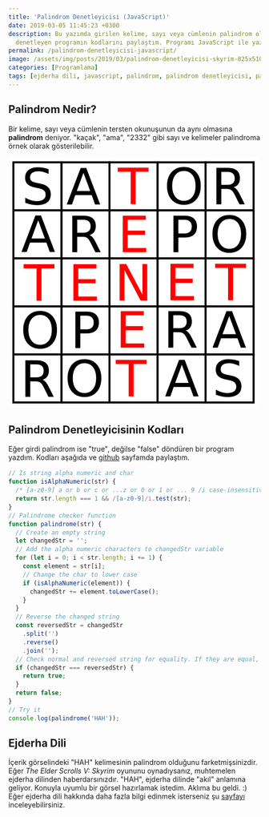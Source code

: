 ```yaml
---
title: 'Palindrom Denetleyicisi (JavaScript)'
date: 2019-03-05 11:45:23 +0300
description: Bu yazımda girilen kelime, sayı veya cümlenin palindrom olup olmadığını
  denetleyen programın kodlarını paylaştım. Programı JavaScript ile yazdım.
permalink: /palindrom-denetleyicisi-javascript/
image: /assets/img/posts/2019/03/palindrom-denetleyicisi-skyrim-825x510.png
categories: [Programlama]
tags: [ejderha dili, javascript, palindrom, palindrom denetleyicisi, palindrom nedir, skyrim]
---
```


## Palindrom Nedir?

Bir kelime, sayı veya cümlenin tersten okunuşunun da aynı olmasına **palindrom** deniyor. "kaçak", "ama", "2332" gibi sayı ve kelimeler palindroma örnek olarak gösterilebilir.

![Palindrom nedir](/assets/img/posts/2019/03/Palindrom-nedir.png)

## Palindrom Denetleyicisinin Kodları

Eğer girdi palindrom ise "true", değilse "false" döndüren bir program yazdım. Kodları aşağıda ve [github](https://github.com/erdiucar/palindrome_checker) sayfamda paylaştım.

```javascript
// Is string alpha numeric and char
function isAlphaNumeric(str) {
  /* [a-z0-9] a or b or c or ...z or 0 or 1 or ... 9 /i case-insensitive */
  return str.length === 1 && /[a-z0-9]/i.test(str);
}
// Palindrome checker function
function palindrome(str) {
  // Create an empty string
  let changedStr = '';
  // Add the alpha numeric characters to changedStr variable
  for (let i = 0; i < str.length; i += 1) {
    const element = str[i];
    // Change the char to lower case
    if (isAlphaNumeric(element)) {
      changedStr += element.toLowerCase();
    }
  }
  // Reverse the changed string
  const reversedStr = changedStr
    .split('')
    .reverse()
    .join('');
  // Check normal and reversed string for equality. If they are equal, return true
  if (changedStr === reversedStr) {
    return true;
  }
  return false;
}
// Try it
console.log(palindrome('HAH'));
```

## Ejderha Dili

İçerik görselindeki "HAH" kelimesinin palindrom olduğunu farketmişsinizdir. Eğer *The Elder Scrolls V: Skyrim* oyununu oynadıysanız, muhtemelen ejderha dilinden haberdarsınızdır. "HAH", ejderha dilinde "akıl" anlamına geliyor. Konuyla uyumlu bir görsel hazırlamak istedim. Aklıma bu geldi. :) Eğer ejderha dili hakkında daha fazla bilgi edinmek isterseniz şu [sayfayı](https://www.thuum.org/learn/) inceleyebilirsiniz.

